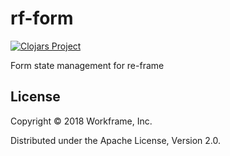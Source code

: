 # rf-form

[![Clojars Project](https://img.shields.io/clojars/v/com.workframe/rf-form.svg)](https://clojars.org/com.workframe/rf-form)

Form state management for re-frame

## License

Copyright © 2018 Workframe, Inc.

Distributed under the Apache License, Version 2.0.
